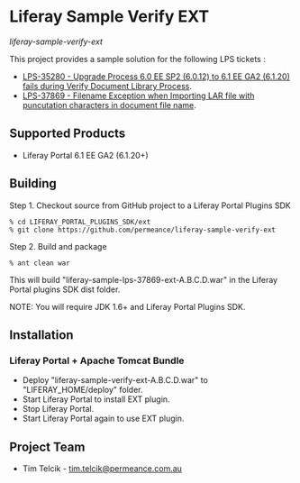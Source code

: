 # Liferay Sample Verify EXT

*liferay-sample-verify-ext*

This project provides a sample solution for the following LPS tickets :

* [LPS-35280 - Upgrade Process 6.0 EE SP2 (6.0.12) to 6.1 EE GA2 (6.1.20) fails during Verify Document Library Process](https://issues.liferay.com/browse/LPS-35280 "LPS-35280 - Upgrade Process 6.0 EE SP2 (6.0.12) to 6.1 EE GA2 (6.1.20) fails during Verify Document Library Process").
* [LPS-37869 - Filename Exception when Importing LAR file with puncutation characters in document file name](https://issues.liferay.com/browse/LPS-37869 "LPS-37869 - Filename Exception when Importing LAR file with puncutation characters in document file name").


## Supported Products

* Liferay Portal 6.1 EE GA2 (6.1.20+)


## Building

Step 1. Checkout source from GitHub project to a Liferay Portal Plugins SDK

    % cd LIFERAY_PORTAL_PLUGINS_SDK/ext
    % git clone https://github.com/permeance/liferay-sample-verify-ext

Step 2. Build and package

    % ant clean war

This will build "liferay-sample-lps-37869-ext-A.B.C.D.war" in the Liferay Portal plugins SDK dist folder.

NOTE: You will require JDK 1.6+ and Liferay Portal Plugins SDK.


## Installation

### Liferay Portal + Apache Tomcat Bundle

* Deploy "liferay-sample-verify-ext-A.B.C.D.war" to "LIFERAY_HOME/deploy" folder.
* Start Liferay Portal to install EXT plugin.
* Stop Liferay Portal.
* Start Liferay Portal again to use EXT plugin.


## Project Team

* Tim Telcik - tim.telcik@permeance.com.au

